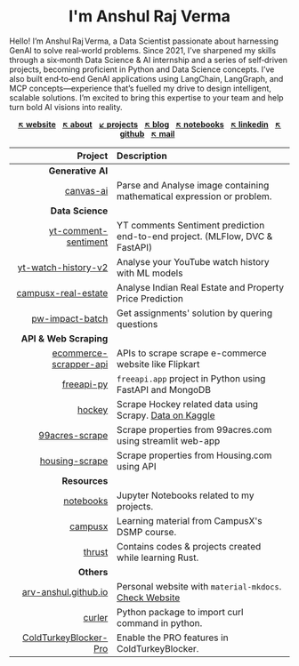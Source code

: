 <h1 align="center">
  <strong>I'm Anshul Raj Verma</strong>
</h1>

Hello! I’m Anshul Raj Verma, a Data Scientist passionate about harnessing GenAI to solve real‑world problems. Since
2021, I’ve sharpened my skills through a six‑month Data Science & AI internship and a series of self‑driven projects,
becoming proficient in Python and Data Science concepts. I’ve also built end‑to‑end GenAI applications using LangChain,
LangGraph, and MCP concepts—experience that’s fuelled my drive to design intelligent, scalable solutions. I’m excited to
bring this expertise to your team and help turn bold AI visions into reality.

<p align="center">
  <a href="https://arv-anshul.github.io"><strong>&#8598; website</strong></a> &nbsp;
  <a href="https://arv-anshul.github.io/about"><strong>&#8598; about</strong></a> &nbsp;
  <a href="https://arv-anshul.github.io/projects" title="projects listed below"><strong>&#8601; projects</strong></a> &nbsp;
  <a href="https://arv-anshul.github.io/blog"><strong>&#8598; blog</strong></a> &nbsp;
  <a href="https://arv-anshul.github.io/notebooks"><strong>&#8598; notebooks</strong></a> &nbsp;
  <a href="https://arv-anshul.github.io/linkedin"><strong>&#8598; linkedin</strong></a> &nbsp;
  <a href="https://arv-anshul.github.io/gh"><strong>&#8598; github</strong></a> &nbsp;
  <a href="mailto:arv.anshul.1864@gmail.com"><strong>&#8598; mail</strong></a> &nbsp;
</p>

<div align="center">

|                  Project | Description                                                                  |
| -----------------------: | :--------------------------------------------------------------------------- |
|        **Generative AI** |                                                                              |
|              [canvas-ai] | Parse and Analyse image containing mathematical expression or problem.       |
|         **Data Science** |                                                                              |
|   [yt-comment-sentiment] | YT comments Sentiment prediction end-to-end project. (MLFlow, DVC & FastAPI) |
|    [yt-watch-history-v2] | Analyse your YouTube watch history with ML models                            |
|    [campusx-real-estate] | Analyse Indian Real Estate and Property Price Prediction                     |
|        [pw-impact-batch] | Get assignments' solution by quering questions                               |
|   **API & Web Scraping** |                                                                              |
| [ecommerce-scrapper-api] | APIs to scrape scrape e-commerce website like Flipkart                       |
|             [freeapi-py] | `freeapi.app` project in Python using FastAPI and MongoDB                    |
|                 [hockey] | Scrape Hockey related data using Scrapy. [Data on Kaggle][kaggle/hockey]     |
|         [99acres-scrape] | Scrape properties from 99acres.com using streamlit web-app                   |
|         [housing-scrape] | Scrape properties from Housing.com using API                                 |
|            **Resources** |                                                                              |
|              [notebooks] | Jupyter Notebooks related to my projects.                                    |
|                [campusx] | Learning material from CampusX's DSMP course.                                |
|                 [thrust] | Contains codes & projects created while learning Rust.                       |
|               **Others** |                                                                              |
|   [arv-anshul.github.io] | Personal website with `material-mkdocs`. [Check Website][website]            |
|                 [curler] | Python package to import curl command in python.                             |
|  [ColdTurkeyBlocker-Pro] | Enable the PRO features in ColdTurkeyBlocker.                                |

</div>

[99acres-scrape]: https://github.com/arv-anshul/99acres-scrape
[arv-anshul.github.io]: https://github.com/arv-anshul/arv-anshul.github.io
[campusx]: https://github.com/arv-anshul/campusx
[campusx-real-estate]: https://github.com/arv-anshul/campusx-real-estate
[canvas-ai]: https://github.com/arv-anshul/canvas-ai
[coldturkeyblocker-pro]: https://github.com/arv-anshul/ColdTurkeyBlocker-Pro
[curler]: https://github.com/arv-anshul/curler
[ecommerce-scrapper-api]: https://github.com/arv-anshul/ecommerce-scrapper-api
[freeapi-py]: https://github.com/arv-anshul/freeapi-py
[hockey]: https://github.com/arv-anshul/hockey
[housing-scrape]: https://github.com/arv-anshul/housing-scrape
[kaggle/hockey]: https://www.kaggle.com/datasets/arvanshul/hockey-india-league-2025/data
[notebooks]: https://github.com/arv-anshul/notebooks
[pw-impact-batch]: https://github.com/arv-anshul/pw-impact-batch
[thrust]: https://github.com/arv-anshul/thrust
[website]: https://arv-anshul.github.io
[yt-comment-sentiment]: https://github.com/arv-anshul/yt-comment-sentiment
[yt-watch-history-v2]: https://github.com/arv-anshul/yt-watch-history-v2

